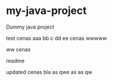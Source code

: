 # my-java-project
Dummy java project

test cenas aaa bb c dd ee cenas wwwww

ww cenas

readme

updated cenas bla as qwe as as qw
